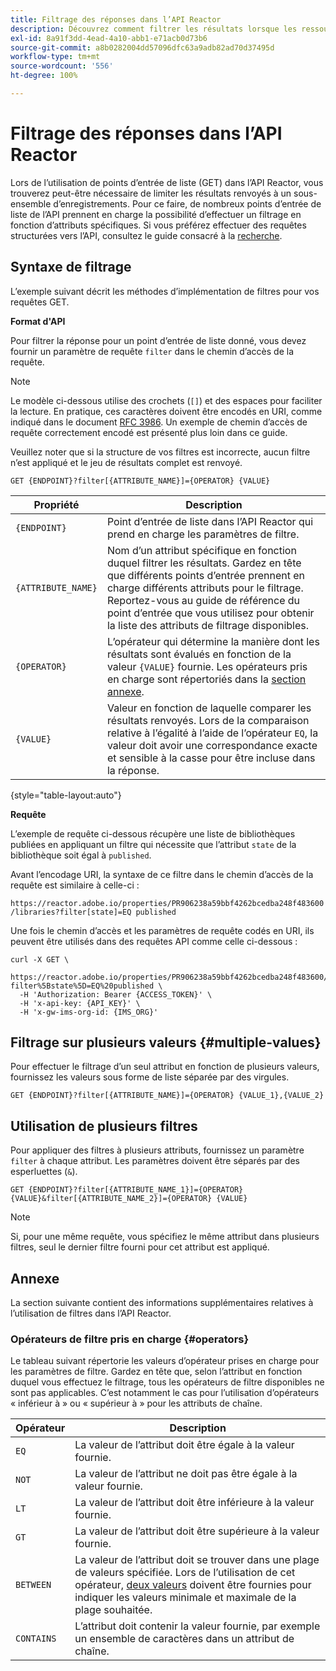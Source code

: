 ```yaml
---
title: Filtrage des réponses dans l’API Reactor
description: Découvrez comment filtrer les résultats lorsque les ressources sont répertoriées dans l’API Reactor.
exl-id: 8a91f3dd-4ead-4a10-abb1-e71acb0d73b6
source-git-commit: a8b0282004dd57096dfc63a9adb82ad70d37495d
workflow-type: tm+mt
source-wordcount: '556'
ht-degree: 100%

---
```


# Filtrage des réponses dans l’API Reactor

Lors de l’utilisation de points d’entrée de liste (GET) dans l’API Reactor, vous trouverez peut-être nécessaire de limiter les résultats renvoyés à un sous-ensemble d’enregistrements. Pour ce faire, de nombreux points d’entrée de liste de l’API prennent en charge la possibilité d’effectuer un filtrage en fonction d’attributs spécifiques. Si vous préférez effectuer des requêtes structurées vers l’API, consultez le guide consacré à la [recherche](./search.md).

## Syntaxe de filtrage

L’exemple suivant décrit les méthodes d’implémentation de filtres pour vos requêtes GET.

**Format d&#39;API**

Pour filtrer la réponse pour un point d’entrée de liste donné, vous devez fournir un paramètre de requête `filter` dans le chemin d’accès de la requête.

>[!NOTE]
>
>Le modèle ci-dessous utilise des crochets (`[]`) et des espaces pour faciliter la lecture. En pratique, ces caractères doivent être encodés en URI, comme indiqué dans le document [RFC 3986](https://tools.ietf.org/html/rfc3986). Un exemple de chemin d’accès de requête correctement encodé est présenté plus loin dans ce guide.
>
>Veuillez noter que si la structure de vos filtres est incorrecte, aucun filtre n’est appliqué et le jeu de résultats complet est renvoyé.

```http
GET {ENDPOINT}?filter[{ATTRIBUTE_NAME}]={OPERATOR} {VALUE}
```

| Propriété | Description |
| --- | --- |
| `{ENDPOINT}` | Point d’entrée de liste dans l’API Reactor qui prend en charge les paramètres de filtre. |
| `{ATTRIBUTE_NAME}` | Nom d’un attribut spécifique en fonction duquel filtrer les résultats. Gardez en tête que différents points d’entrée prennent en charge différents attributs pour le filtrage. Reportez-vous au guide de référence du point d’entrée que vous utilisez pour obtenir la liste des attributs de filtrage disponibles. |
| `{OPERATOR}` | L’opérateur qui détermine la manière dont les résultats sont évalués en fonction de la valeur `{VALUE}` fournie. Les opérateurs pris en charge sont répertoriés dans la [section annexe](#supported-operators). |
| `{VALUE}` | Valeur en fonction de laquelle comparer les résultats renvoyés. Lors de la comparaison relative à l’égalité à l’aide de l’opérateur `EQ`, la valeur doit avoir une correspondance exacte et sensible à la casse pour être incluse dans la réponse. |

{style=&quot;table-layout:auto&quot;}

**Requête**

L’exemple de requête ci-dessous récupère une liste de bibliothèques publiées en appliquant un filtre qui nécessite que l’attribut `state` de la bibliothèque soit égal à `published`.

Avant l’encodage URI, la syntaxe de ce filtre dans le chemin d’accès de la requête est similaire à celle-ci :

`https://reactor.adobe.io/properties/PR906238a59bbf4262bcedba248f483600/libraries?filter[state]=EQ published`

Une fois le chemin d’accès et les paramètres de requête codés en URI, ils peuvent être utilisés dans des requêtes API comme celle ci-dessous :

```shell
curl -X GET \
  https://reactor.adobe.io/properties/PR906238a59bbf4262bcedba248f483600/libraries?filter%5Bstate%5D=EQ%20published \
  -H 'Authorization: Bearer {ACCESS_TOKEN}' \
  -H 'x-api-key: {API_KEY}' \
  -H 'x-gw-ims-org-id: {IMS_ORG}'
```

## Filtrage sur plusieurs valeurs {#multiple-values}

Pour effectuer le filtrage d’un seul attribut en fonction de plusieurs valeurs, fournissez les valeurs sous forme de liste séparée par des virgules.

```http
GET {ENDPOINT}?filter[{ATTRIBUTE_NAME}]={OPERATOR} {VALUE_1},{VALUE_2}
```

## Utilisation de plusieurs filtres

Pour appliquer des filtres à plusieurs attributs, fournissez un paramètre `filter` à chaque attribut. Les paramètres doivent être séparés par des esperluettes (`&`).

```http
GET {ENDPOINT}?filter[{ATTRIBUTE_NAME_1}]={OPERATOR} {VALUE}&filter[{ATTRIBUTE_NAME_2}]={OPERATOR} {VALUE}
```

>[!NOTE]
>
>Si, pour une même requête, vous spécifiez le même attribut dans plusieurs filtres, seul le dernier filtre fourni pour cet attribut est appliqué.

## Annexe

La section suivante contient des informations supplémentaires relatives à l’utilisation de filtres dans l’API Reactor.

### Opérateurs de filtre pris en charge {#operators}

Le tableau suivant répertorie les valeurs d’opérateur prises en charge pour les paramètres de filtre. Gardez en tête que, selon l’attribut en fonction duquel vous effectuez le filtrage, tous les opérateurs de filtre disponibles ne sont pas applicables. C’est notamment le cas pour l’utilisation d’opérateurs « inférieur à » ou « supérieur à » pour les attributs de chaîne.

| Opérateur | Description |
| --- | --- |
| `EQ` | La valeur de l’attribut doit être égale à la valeur fournie. |
| `NOT` | La valeur de l’attribut ne doit pas être égale à la valeur fournie. |
| `LT` | La valeur de l’attribut doit être inférieure à la valeur fournie. |
| `GT` | La valeur de l’attribut doit être supérieure à la valeur fournie. |
| `BETWEEN` | La valeur de l’attribut doit se trouver dans une plage de valeurs spécifiée. Lors de l’utilisation de cet opérateur, [deux valeurs](#multiple-values) doivent être fournies pour indiquer les valeurs minimale et maximale de la plage souhaitée. |
| `CONTAINS` | L’attribut doit contenir la valeur fournie, par exemple un ensemble de caractères dans un attribut de chaîne. |

